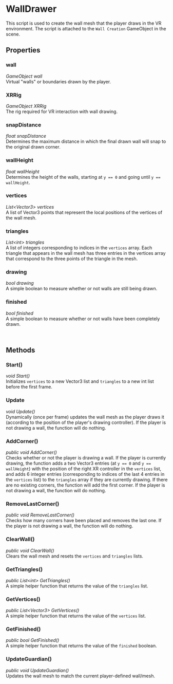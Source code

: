 # WallDrawer

This script is used to create the wall mesh that the player draws in the VR environment. The script is attached to the `Wall Creation` GameObject in the scene.

## Properties

### wall
*GameObject wall*
<br>Virtual "walls" or boundaries drawn by the player.

### XRRig
*GameObject XRRig*
<br>The rig required for VR interaction with wall drawing.

### snapDistance
*float snapDistance*
<br>Determines the maximum distance in which the final drawn wall will snap to the original drawn corner.

### wallHeight
*float wallHeight*
<br>Determines the height of the walls, starting at `y == 0` and going until `y == wallHeight`.

### vertices
*List\<Vector3\> vertices*
<br>A list of Vector3 points that represent the local positions of the vertices of the wall mesh.

### triangles
*List\<int\> triangles*
<br>A list of integers corresponding to indices in the `vertices` array. Each triangle that appears in the wall mesh has three entries in the vertices array that correspond to the three points of the triangle in the mesh.

### drawing
*bool drawing*
<br>A simple boolean to measure whether or not walls are still being drawn.

### finished
*bool finished*
<br>A simple boolean to measure whether or not walls have been completely drawn.

<br>

## Methods

### Start()
*void Start()*
<br>Initializes `vertices` to a new Vector3 list and `triangles` to a new int list before the first frame.

### Update
*void Update()*
<br>Dynamically (once per frame) updates the wall mesh as the player draws it (according to the position of the player's drawing controller). If the player is not drawing a wall, the function will do nothing.

### AddCorner()
*public void AddCorner()*
<br>Checks whether or not the player is drawing a wall. If the player is currently drawing, the function adds a two Vector3 entries (at `y == 0` and `y == wallHeight`) with the position of the right XR controller in the `vertices` list, and adds 6 integer entries (corresponding to indices of the last 4 entries in the `vertices` list) to the `triangles` array if they are currently drawing. If there are no existing corners, the function will add the first corner. If the player is not drawing a wall, the function will do nothing.

### RemoveLastCorner()
*public void RemoveLastCorner()*
<br>Checks how many corners have been placed and removes the last one. If the player is not drawing a wall, the function will do nothing.

### ClearWall()
*public void ClearWall()*
<br>Clears the wall mesh and resets the `vertices` and `triangles` lists.

### GetTriangles()
*public List\<int\> GetTriangles()*
<br>A simple helper function that returns the value of the `triangles` list.

### GetVertices()
*public List\<Vector3\> GetVertices()*
<br>A simple helper function that returns the value of the `vertices` list.

### GetFinished()
*public bool GetFinished()*
<br>A simple helper function that returns the value of the `finished` boolean.

### UpdateGuardian()
*public void UpdateGuardian()*
<br>Updates the wall mesh to match the current player-defined wall/mesh.
